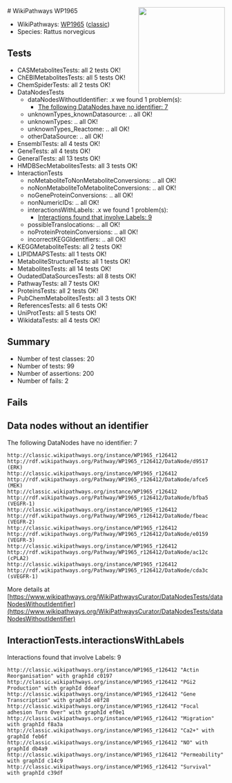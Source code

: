 <img style="float: right; width: 200px" src="https://upload.wikimedia.org/wikipedia/commons/thumb/8/83/Wplogo_with_text_500.png/640px-Wplogo_with_text_500.png" />
# WikiPathways WP1965

* WikiPathways: [WP1965](https://wikipathways.org/pathways/WP1965) ([classic](https://classic.wikipathways.org/instance/WP1965))
* Species: Rattus norvegicus
## Tests
* CASMetabolitesTests: all 2 tests OK!
* ChEBIMetabolitesTests: all 5 tests OK!
* ChemSpiderTests: all 2 tests OK!
* DataNodesTests
    * dataNodesWithoutIdentifier: .x we found 1 problem(s):
        * [The following DataNodes have no identifier: 7](#d2d32fa6)
    * unknownTypes_knownDatasource: .. all OK!
    * unknownTypes: .. all OK!
    * unknownTypes_Reactome: .. all OK!
    * otherDataSource: .. all OK!
* EnsemblTests: all 4 tests OK!
* GeneTests: all 4 tests OK!
* GeneralTests: all 13 tests OK!
* HMDBSecMetabolitesTests: all 3 tests OK!
* InteractionTests
    * noMetaboliteToNonMetaboliteConversions: .. all OK!
    * noNonMetaboliteToMetaboliteConversions: .. all OK!
    * noGeneProteinConversions: .. all OK!
    * nonNumericIDs: .. all OK!
    * interactionsWithLabels: .x we found 1 problem(s):
        * [Interactions found that involve Labels: 9](#630d2680)
    * possibleTranslocations: .. all OK!
    * noProteinProteinConversions: .. all OK!
    * incorrectKEGGIdentifiers: .. all OK!
* KEGGMetaboliteTests: all 2 tests OK!
* LIPIDMAPSTests: all 1 tests OK!
* MetaboliteStructureTests: all 1 tests OK!
* MetabolitesTests: all 14 tests OK!
* OudatedDataSourcesTests: all 8 tests OK!
* PathwayTests: all 7 tests OK!
* ProteinsTests: all 2 tests OK!
* PubChemMetabolitesTests: all 3 tests OK!
* ReferencesTests: all 6 tests OK!
* UniProtTests: all 5 tests OK!
* WikidataTests: all 4 tests OK!


## Summary

* Number of test classes: 20
* Number of tests: 99
* Number of assertions: 200
* Number of fails: 2

## Fails

<a name="d2d32fa6" />

## Data nodes without an identifier

The following DataNodes have no identifier: 7
```
http://classic.wikipathways.org/instance/WP1965_r126412 http://rdf.wikipathways.org/Pathway/WP1965_r126412/DataNode/d9517 (ERK)
http://classic.wikipathways.org/instance/WP1965_r126412 http://rdf.wikipathways.org/Pathway/WP1965_r126412/DataNode/afce5 (MEK)
http://classic.wikipathways.org/instance/WP1965_r126412 http://rdf.wikipathways.org/Pathway/WP1965_r126412/DataNode/bfba5 (VEGFR-1)
http://classic.wikipathways.org/instance/WP1965_r126412 http://rdf.wikipathways.org/Pathway/WP1965_r126412/DataNode/fbeac (VEGFR-2)
http://classic.wikipathways.org/instance/WP1965_r126412 http://rdf.wikipathways.org/Pathway/WP1965_r126412/DataNode/e0159 (VEGFR-3)
http://classic.wikipathways.org/instance/WP1965_r126412 http://rdf.wikipathways.org/Pathway/WP1965_r126412/DataNode/ac12c (cPLA2)
http://classic.wikipathways.org/instance/WP1965_r126412 http://rdf.wikipathways.org/Pathway/WP1965_r126412/DataNode/cda3c (sVEGFR-1)
```

More details at [https://www.wikipathways.org/WikiPathwaysCurator/DataNodesTests/dataNodesWithoutIdentifier](https://www.wikipathways.org/WikiPathwaysCurator/DataNodesTests/dataNodesWithoutIdentifier)

<a name="630d2680" />

## InteractionTests.interactionsWithLabels

Interactions found that involve Labels: 9
```
http://classic.wikipathways.org/instance/WP1965_r126412 "Actin Reorganisation" with graphId c0197
http://classic.wikipathways.org/instance/WP1965_r126412 "PGi2 Production" with graphId ddeaf
http://classic.wikipathways.org/instance/WP1965_r126412 "Gene Transcription" with graphId e8f28
http://classic.wikipathways.org/instance/WP1965_r126412 "Focal adhesion Turn Over" with graphId ef0e1
http://classic.wikipathways.org/instance/WP1965_r126412 "Migration" with graphId f8a3a
http://classic.wikipathways.org/instance/WP1965_r126412 "Ca2+" with graphId feb6f
http://classic.wikipathways.org/instance/WP1965_r126412 "NO" with graphId db4a9
http://classic.wikipathways.org/instance/WP1965_r126412 "Permeability" with graphId c14c9
http://classic.wikipathways.org/instance/WP1965_r126412 "Survival" with graphId c39df
```

